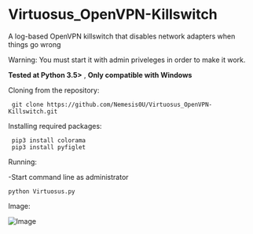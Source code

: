 # Virtuosus_OpenVPN-Killswitch
A log-based OpenVPN killswitch that disables network adapters when things go wrong

Warning: You must start it with admin priveleges in order to make it work.

**Tested at Python 3.5>** ,
**Only compatible with Windows**

Cloning from the repository:
```
 git clone https://github.com/Nemesis0U/Virtuosus_OpenVPN-Killswitch.git
```
Installing required packages:
```
 pip3 install colorama
 pip3 install pyfiglet
```
Running:

-Start command line as administrator
```
python Virtuosus.py
```

Image:

![Image](https://user-images.githubusercontent.com/83503290/123471082-2c2c5380-d5ed-11eb-9586-74b77178ffb2.png)

